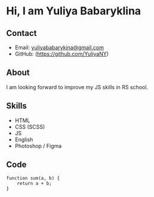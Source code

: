 # Hi, I am Yuliya Babaryklina

## Contact
- Email: yuliyababarykina@gmail.com
- GitHub: (https://github.com/YuliyaNY)

## About
I am looking forward to improve my JS skills in RS school.

## Skills
- HTML
- CSS (SCSS)
- JS
- English
- Photoshop / Figma

## Code
```
function sum(a, b) {
    return a + b;
}
```






